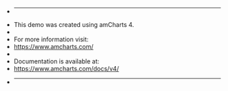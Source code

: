 
 * ---------------------------------------
 * This demo was created using amCharts 4.
 *
 * For more information visit:
 * https://www.amcharts.com/
 *
 * Documentation is available at:
 * https://www.amcharts.com/docs/v4/
 * ---------------------------------------
